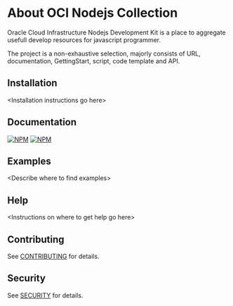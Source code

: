 # About OCI Nodejs Collection
Oracle Cloud Infrastructure Nodejs Development Kit is a place to aggregate usefull develop resources for javascript programmer.  

The project is a non-exhaustive selection, majorly consists of URL, documentation, GettingStart, script, code template and API. 

## Installation
&lt;Installation instructions go here&gt;

## Documentation
[![NPM](https://nodei.co/npm/oci-sdk.png)](https://nodei.co/npm/oci-sdk/)
[![NPM](https://nodei.co/npm/@fnproject/fdk.png)](https://nodei.co/npm/@fnproject/fdk/)

## Examples
&lt;Describe where to find examples&gt;

## Help
&lt;Instructions on where to get help go here&gt;

## Contributing
See [CONTRIBUTING](./CONTRIBUTING.md) for details.

## Security
See [SECURITY](./SECURITY.md) for details.
